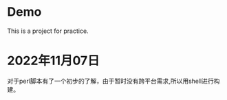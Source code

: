 # Demo

This is a project for practice.

# 2022年11月07日

对于perl脚本有了一个初步的了解，由于暂时没有跨平台需求,所以用shell进行构建。
